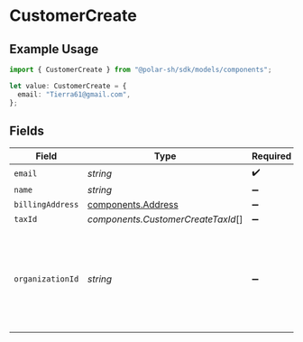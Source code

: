 # CustomerCreate

## Example Usage

```typescript
import { CustomerCreate } from "@polar-sh/sdk/models/components";

let value: CustomerCreate = {
  email: "Tierra61@gmail.com",
};
```

## Fields

| Field                                                                                              | Type                                                                                               | Required                                                                                           | Description                                                                                        |
| -------------------------------------------------------------------------------------------------- | -------------------------------------------------------------------------------------------------- | -------------------------------------------------------------------------------------------------- | -------------------------------------------------------------------------------------------------- |
| `email`                                                                                            | *string*                                                                                           | :heavy_check_mark:                                                                                 | N/A                                                                                                |
| `name`                                                                                             | *string*                                                                                           | :heavy_minus_sign:                                                                                 | N/A                                                                                                |
| `billingAddress`                                                                                   | [components.Address](../../models/components/address.md)                                           | :heavy_minus_sign:                                                                                 | N/A                                                                                                |
| `taxId`                                                                                            | *components.CustomerCreateTaxId*[]                                                                 | :heavy_minus_sign:                                                                                 | N/A                                                                                                |
| `organizationId`                                                                                   | *string*                                                                                           | :heavy_minus_sign:                                                                                 | The ID of the organization owning the customer. **Required unless you use an organization token.** |